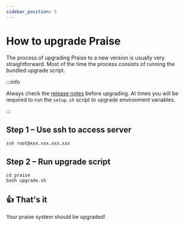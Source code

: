 ```yaml
---
sidebar_position: 5
---
```


# How to upgrade Praise

The process of upgrading Praise to a new version is usually very straightforward. Most of the time the process consists of running the bundled upgrade script.

:::info

Always check the [release notes](https://github.com/commons-stack/praise/releases) before upgrading. At times you will be required to run the `setup.sh` script to upgrade environment variables.

:::

## Step 1 – Use ssh to access server

```
ssh root@xxx.xxx.xxx.xxx
```

## Step 2 – Run upgrade script

```
cd praise
bash upgrade.sh
```

## 👍 That's it

Your praise system should be upgraded!

